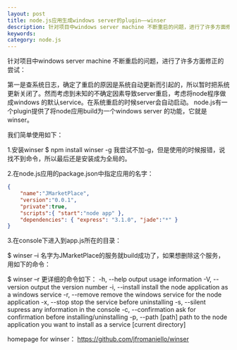 ```yaml
---
layout: post
title: node.js应用生成windows server的plugin——winser
description: 针对项目中windows server machine 不断重启的问题，进行了许多方面修正的尝试
keywords: 
category: node.js
---
```


针对项目中windows server machine 不断重启的问题，进行了许多方面修正的尝试：

第一是查系统日志，确定了重启的原因是系统自动更新而引起的，所以暂时把系统更新关闭了。然而考虑到未知的不确定因素导致server重启，考虑将node程序做成windows 的默认service。在系统重启的时候server会自动启动。 node.js有一个plugin提供了将node应用build为一个windows server 的功能，它就是winser。

我们简单使用如下：

1.安装winser $ npm install winser -g 我尝试不加-g，但是使用的时候报错，说找不到命令，所以最后还是安装成为全局的。

2.在node.js应用的package.json中指定应用的名字：

```json
{ 
	"name":"JMarketPlace",
	"version":"0.0.1",
	"private":true,
	"scripts":{ "start":"node app" },
	"dependencies": { "express": "3.1.0", "jade":"*" }
}
```

3.在console下进入到app.js所在的目录：

$ winser –i 名字为JMarketPlace的服务就build成功了，如果想删除这个服务，用如下的命令：

$ winser –r 更详细的命令如下： -h, --help          output usage information -V, --version       output the version number -i, --install       install the node application as a windows service -r, --remove        remove the windows service for the node application -x, --stop          stop the service before uninstalling -s, --silent        supress any information in the console -c, --confirmation  ask for confirmation before installing/uninstalling -p, --path [path]   path to the node application you want to install as a service [current directory]

homepage for winser： <https://github.com/jfromaniello/winser>